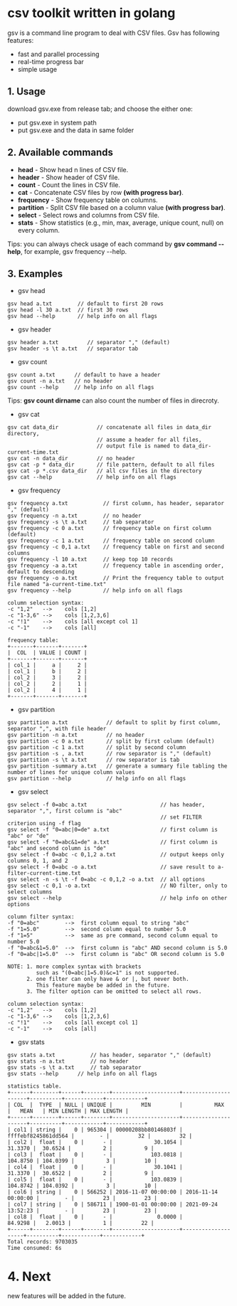 # csv toolkit written in golang
gsv is a command line program to deal with CSV files. Gsv has following features:

- fast and parallel processing
- real-time progress bar
- simple usage

## 1. Usage
download gsv.exe from release tab; and choose the either one:
- put gsv.exe in system path
- put gsv.exe and the data in same folder

## 2. Available commands
- **head** - Show head n lines of CSV file.
- **header** - Show header of CSV file.
- **count** - Count the lines in CSV file.
- **cat** - Concatenate CSV files by row **(with progress bar)**.
- **frequency** - Show frequency table on columns.
- **partition** - Split CSV file based on a column value **(with progress bar)**.
- **select** - Select rows and columns from CSV file.
- **stats** - Show statistics (e.g., min, max, average, unique count, null) on every column.

Tips: you can always check usage of each command by **gsv command --help**, 
for example, gsv frequency --help.

## 3. Examples

- gsv head
```shell
gsv head a.txt        // default to first 20 rows
gsv head -l 30 a.txt  // first 30 rows
gsv head --help       // help info on all flags
```

- gsv header 
```
gsv header a.txt         // separator "," (default)
gsv header -s \t a.txt   // separator tab
```

- gsv count
```shell
gsv count a.txt      // default to have a header
gsv count -n a.txt   // no header
gsv count --help     // help info on all flags
```
Tips: **gsv count dirname** can also count the number of files in direcroty.

- gsv cat
```shell
gsv cat data_dir            // concatenate all files in data_dir directory, 
                            // assume a header for all files,
                            // output file is named to data_dir-current-time.txt
gsv cat -n data_dir         // no header
gsv cat -p * data_dir       // file pattern, default to all files
gsv cat -p *.csv data_dir   // all csv files in the directory
gsv cat --help              // help info on all flags
```

- gsv frequency
```shell
gsv frequency a.txt           // first column, has header, separator "," (default)
gsv frequency -n a.txt        // no header
gsv frequency -s \t a.txt     // tab separator
gsv frequency -c 0 a.txt      // frequency table on first column (default)
gsv frequency -c 1 a.txt      // frequency table on second column
gsv frequency -c 0,1 a.txt    // frequency table on first and second columns
gsv frequency -l 10 a.txt     // keep top 10 records
gsv frequency -a a.txt        // frequency table in ascending order, default to descending
gsv frequency -o a.txt        // Print the frequency table to output file named "a-current-time.txt"
gsv frequency --help          // help info on all flags

column selection syntax:
-c "1,2"   -->    cols [1,2]
-c "1-3,6" -->    cols [1,2,3,6]
-c "!1"    -->    cols [all except col 1]
-c "-1"    -->    cols [all]

frequency table:
+-------+-------+-------+
|  COL  | VALUE | COUNT |
+-------+-------+-------+
| col_1 |     a |     2 |
| col_1 |     b |     2 |
| col_2 |     3 |     2 |
| col_2 |     2 |     1 |
| col_2 |     4 |     1 |
+-------+-------+-------+
```

- gsv partition
```shell
gsv partition a.txt            // default to split by first column, separator ",", with file header
gsv partition -n a.txt         // no header
gsv partition -c 0 a.txt       // split by first column (default)
gsv partition -c 1 a.txt       // split by second column
gsv partition -s , a.txt       // row separator is "," (default) 
gsv partition -s \t a.txt      // row separator is tab
gsv partition -summary a.txt   // generate a summary file tabling the number of lines for unique column values
gsv partition --help           // help info on all flags
```

- gsv select
```shell
gsv select -f 0=abc a.txt                       // has header, separator ",", first column is "abc"
                                                // set FILTER criterion using -f flag
gsv select -f "0=abc|0=de" a.txt                // first column is "abc" or "de"
gsv select -f "0=abc&1=de" a.txt                // first column is "abc" and second column is "de"
gsv select -f 0=abc -c 0,1,2 a.txt              // output keeps only columns 0, 1, and 2
gsv select -f 0=abc -o a.txt                    // save result to a-filter-current-time.txt
gsv select -n -s \t -f 0=abc -c 0,1,2 -o a.txt  // all options
gsv select -c 0,1 -o a.txt                      // NO filter, only to select columns
gsv select --help                               // help info on other options
	
column filter syntax:
-f "0=abc"        -->  first column equal to string "abc"
-f "1=5.0"        -->  second column equal to number 5.0
-f "1=5"          -->  same as pre command, second column equal to number 5.0
-f "0=abc&1=5.0"  -->  first column is "abc" AND second column is 5.0
-f "0=abc|1=5.0"  -->  first column is "abc" OR second column is 5.0

NOTE: 1. more complex syntax with brackets 
	     such as "(0=abc|1=5.0)&c=1" is not supported.
      2. one filter can only have & or |, but never both. 
	     This feature maybe be added in the future.
      3. The filter option can be omitted to select all rows.
	     
column selection syntax:
-c "1,2"   -->    cols [1,2]
-c "1-3,6" -->    cols [1,2,3,6]
-c "!1"    -->    cols [all except col 1]
-c "-1"    -->    cols [all]
```

- gsv stats
```shell
gsv stats a.txt           // has header, separator "," (default)
gsv stats -n a.txt        // no header
gsv stats -s \t a.txt     // tab separator
gsv stats --help      // help info on all flags

statistics table.
+------+--------+------+--------+---------------------+---------------------+----------+------------+------------+
| COL  |  TYPE  | NULL | UNIQUE |         MIN         |          MAX        |   MEAN   | MIN LENGTH | MAX LENGTH |
+------+--------+------+--------+---------------------+---------------------+----------+------------+------------+
| col1 | string |    0 | 965304 | 00000208bb80146803f | ffffebf8245861dd564 |        - |         32 |         32 |
| col2 |  float |    0 |      - |             30.1054 |             31.3370 |  30.6524 |          2 |          9 |
| col3 |  float |    0 |      - |            103.0818 |            104.8750 | 104.0399 |          3 |         10 |
| col4 |  float |    0 |      - |             30.1041 |             31.3370 |  30.6522 |          2 |          9 |
| col5 |  float |    0 |      - |            103.0839 |            104.8742 | 104.0392 |          3 |         10 |
| col6 | string |    0 | 566252 | 2016-11-07 00:00:00 | 2016-11-14 00:00:00 |        - |         23 |         23 |
| col7 | string |    0 | 586711 | 1900-01-01 00:00:00 | 2021-09-24 13:52:23 |        - |         23 |         23 |
| col8 |  float |    0 |      - |              0.0000 |             84.9298 |   2.0013 |          1 |         22 |
+------+--------+------+--------+---------------------+--------------- -----+----------+------------+------------+
Total records: 9703035
Time consumed: 6s
```

# 4. Next
new features will be added in the future.
